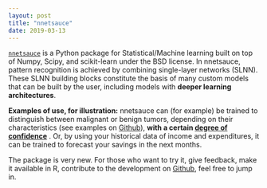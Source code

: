 ```yaml
---
layout: post
title: "nnetsauce"
date: 2019-03-13
---
```



[`nnetsauce`](https://github.com/thierrymoudiki/nnetsauce) is a Python package for Statistical/Machine learning built on top of Numpy, Scipy, and scikit-learn under the BSD license. In nnetsauce, pattern recognition is achieved by combining single-layer networks (SLNN). These SLNN building blocks constitute the basis of many custom models that can be built by the user, including models with __deeper learning architectures__.
          

__Examples of use, for illustration:__ nnetsauce can (for example) be trained to distinguish between malignant or benign tumors, depending on their characteristics (see examples on [Github](https://github.com/thierrymoudiki/nnetsauce)), __with a certain <u>degree of confidence</u>__ . Or, by using your historical data of income and expenditures, it can be trained to forecast your savings in the next months.  


The package is very new. For those who want to try it, give feedback, make it available in R, contribute to the development on [Github](https://github.com/thierrymoudiki/nnetsauce), feel free to jump in.